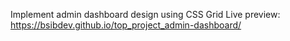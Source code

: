 Implement admin dashboard design using CSS Grid 
Live preview: https://bsibdev.github.io/top_project_admin-dashboard/
